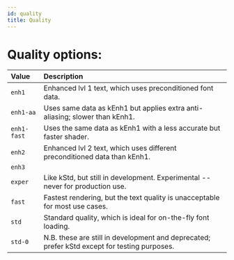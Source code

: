 ```yaml
---
id: quality
title: Quality
---
```


# Quality options:
| Value       |        Description                                                                           |
|:------------|:---------------------------------------------------------------------------------------------|
| `enh1`      | Enhanced lvl 1 text, which uses preconditioned font data.                                    |
| `enh1-aa`   | Uses same data as kEnh1 but applies extra anti-aliasing; slower than kEnh1.                  |
| `enh1-fast` | Uses the same data as kEnh1 with a less accurate but faster shader.                          |
| `enh2`      | Enhanced lvl 2 text, which uses different preconditioned data than kEnh1.                    |
| `enh3`      |  |
| `exper`     | Like kStd, but still in development. Experimental -- never for production use.               |
| `fast`      | Fastest rendering, but the text quality is unacceptable for most use cases.                  |
| `std`       | Standard quality, which is ideal for on-the-fly font loading.                                |
| `std-0`     | N.B. these are still in development and deprecated; prefer kStd except for testing purposes. |
